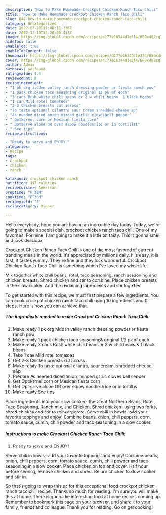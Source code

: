 ```yaml
---
description: "How to Make Homemade Crockpot Chicken Ranch Taco Chili"
title: "How to Make Homemade Crockpot Chicken Ranch Taco Chili"
slug: 847-how-to-make-homemade-crockpot-chicken-ranch-taco-chili
category: Uncategorized
date: 2022-07-28T17:46:11.326Z
date: 2022-12-10T15:28:36.453Z
image: https://img-global.cpcdn.com/recipes/d177e16344d1e3f4/680x482cq70/crockpot-chicken-ranch-taco-chili-recipe-main-photo.jpg
hideToc: false
enableToc: true
enableTocContent: false
thumbnail: https://img-global.cpcdn.com/recipes/d177e16344d1e3f4/680x482cq70/crockpot-chicken-ranch-taco-chili-recipe-main-photo.jpg
cover: https://img-global.cpcdn.com/recipes/d177e16344d1e3f4/680x482cq70/crockpot-chicken-ranch-taco-chili-recipe-main-photo.jpg
author: Admin
authorAv: notfound
ratingvalue: 4.4
reviewcount: 8
recipeingredient:
- "1 pk org hidden valley ranch dressing powder or fiesta ranch pow"
- "1 pack chicken taco seasoning original 12 pk of each"
- "3 cans Bush white chili beans or 2 w chili beans  1 black beans"
- "1 can Mild rotel tomatoes"
- "2-3 Chicken breasts cut across"
- "To taste optional cilantro sour cream shredded cheese sp"
- "As needed diced onion minced garlic clovesbell pepper"
- " Optkernel corn or Mexican fiesta corn"
- " Optserve alone OR over elbow noodlesrice or in tortillas"
- " See tips"
recipeinstructions:

- "Ready to serve and ENJOY!"
categories:
- Recipe
tags:
- crockpot
- chicken
- ranch

katakunci: crockpot chicken ranch 
nutrition: 167 calories
recipecuisine: American
preptime: "PT38M"
cooktime: "PT30M"
recipeyield: "3"
recipecategory: Dinner

---
```



Hello everybody, hope you are having an incredible day today. Today, we're going to make a special dish, crockpot chicken ranch taco chili. One of my favorites. For mine, I am going to make it a little bit tasty. This is gonna smell and look delicious.

Crockpot Chicken Ranch Taco Chili is one of the most favored of current trending meals in the world. It's appreciated by millions daily. It is easy, it is fast, it tastes yummy. They're fine and they look wonderful. Crockpot Chicken Ranch Taco Chili is something which I've loved my whole life.

Mix together white chili beans, rotel, taco seasoning, ranch seasoning and chicken breasts. Shred chicken and stir to combine. Place chicken breasts in the slow cooker. Add the remaining ingredients and stir together.


To get started with this recipe, we must first prepare a few ingredients. You can cook crockpot chicken ranch taco chili using 10 ingredients and 0 steps. Here is how you can achieve that.

<!--inarticleads1-->

##### The ingredients needed to make Crockpot Chicken Ranch Taco Chili:

1. Make ready 1 pk org hidden valley ranch dressing powder or fiesta ranch pow
1. Make ready 1 pack chicken taco seasoning&amp; original 1/2 pk of each
1. Make ready 3 cans Bush white chili beans or 2 w chili beans &amp; 1 black beans
1. Take 1 can Mild rotel tomatoes
1. Get 2-3 Chicken breasts cut across
1. Make ready To taste optional cilantro, sour cream, shredded cheese, s&amp;p
1. Prepare As needed diced onion, minced garlic cloves,bell pepper
1. Get  Opt:kernel corn or Mexican fiesta corn
1. Get  Opt:serve alone OR over elbow noodles/rice or in tortillas
1. Make ready  See tips


Place ingredients into your slow cooker- the Great Northern Beans, Rotel, Taco Seasoning, Ranch mix, and Chicken. Shred chicken- using two forks, shred chicken and stir to reincorporate. Serve chili in bowls- add your favorite toppings and enjoy! Combine beans, onion, chili peppers, corn, tomato sauce, cumin, chili powder and taco seasoning in a slow cooker. 

<!--inarticleads2-->

##### Instructions to make Crockpot Chicken Ranch Taco Chili:


1. Ready to serve and ENJOY!

Serve chili in bowls- add your favorite toppings and enjoy! Combine beans, onion, chili peppers, corn, tomato sauce, cumin, chili powder and taco seasoning in a slow cooker. Place chicken on top and cover. Half hour before serving, remove chicken and shred. Return chicken to slow cooker and stir in. 

So that's going to wrap this up for this exceptional food crockpot chicken ranch taco chili recipe. Thanks so much for reading. I'm sure you will make this at home. There is gonna be interesting food at home recipes coming up. Remember to bookmark this page on your browser, and share it to your family, friends and colleague. Thank you for reading. Go on get cooking!
